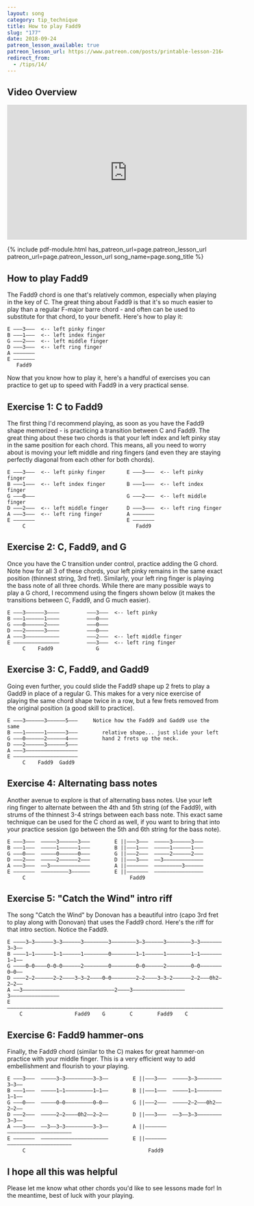 ```yaml
---
layout: song
category: tip_technique
title: How to play Fadd9
slug: "177"
date: 2018-09-24
patreon_lesson_available: true
patreon_lesson_url: https://www.patreon.com/posts/printable-lesson-21646757
redirect_from:
  - /tips/14/
---
```


## Video Overview

<iframe width="560" height="315" src="https://www.youtube.com/embed/FHyd6pN_Xbw?showinfo=0" frameborder="0" allowfullscreen></iframe>

<!-- Coming soon! -->

{% include pdf-module.html has_patreon_url=page.patreon_lesson_url patreon_url=page.patreon_lesson_url song_name=page.song_title %}

## How to play Fadd9

The Fadd9 chord is one that's relatively common, especially when playing in the key of C. The great thing about Fadd9 is that it's so much easier to play than a regular F-major barre chord - and often can be used to substitute for that chord, to your benefit. Here's how to play it:

    E –––3–––  <-- left pinky finger
    B –––1–––  <-- left index finger
    G –––2–––  <-- left middle finger
    D –––3–––  <-- left ring finger
    A –––––––
    E –––––––
       Fadd9   

Now that you know how to play it, here's a handful of exercises you can practice to get up to speed with Fadd9 in a very practical sense.

## Exercise 1: C to Fadd9

The first thing I'd recommend playing, as soon as you have the Fadd9 shape memorized - is practicing a transition between C and Fadd9. The great thing about these two chords is that your left index and left pinky stay in the same position for each chord. This means, all you need to worry about is moving your left middle and ring fingers (and even they are staying perfectly diagonal from each other for both chords).

    E –––3–––  <-- left pinky finger       E –––3–––  <-- left pinky finger    
    B –––1–––  <-- left index finger       B –––1–––  <-- left index finger   
    G –––0–––                              G –––2–––  <-- left middle finger  
    D –––2–––  <-- left middle finger      D –––3–––  <-- left ring finger   
    A –––3–––  <-- left ring finger        A –––––––                         
    E –––––––                              E –––––––                         
         C                                    Fadd9                          

## Exercise 2: C, Fadd9, and G

Once you have the C transition under control, practice adding the G chord. Note how for all 3 of these chords, your left pinky remains in the same exact position (thinnest string, 3rd fret). Similarly, your left ring finger is playing the bass note of all three chords. While there are many possible ways to play a G chord, I recommend using the fingers shown below (it makes the transitions between C, Fadd9, and G much easier).

    E –––3––––––3––––         –––3–––  <-- left pinky
    B –––1––––––1––––         –––0–––      
    G –––0––––––2––––         –––0–––
    D –––2––––––3––––         –––0–––
    A –––3–––––––––––         –––2–––  <-- left middle finger  
    E –––––––––––––––         –––3–––  <-- left ring finger   
         C    Fadd9              G   

## Exercise 3: C, Fadd9, and Gadd9

Going even further, you could slide the Fadd9 shape up 2 frets to play a Gadd9 in place of a regular G. This makes for a very nice exercise of playing the same chord shape twice in a row, but a few frets removed from the original position (a good skill to practice).

    E –––3––––––3––––––5–––     Notice how the Fadd9 and Gadd9 use the same
    B –––1––––––1––––––3–––        relative shape... just slide your left
    G –––0––––––2––––––4–––        hand 2 frets up the neck.
    D –––2––––––3––––––5–––
    A –––3–––––––––––––––––
    E –––––––––––––––––––––
         C    Fadd9  Gadd9   

## Exercise 4: Alternating bass notes

Another avenue to explore is that of alternating bass notes. Use your left ring finger to alternate between the 4th and 5th string (of the Fadd9), with strums of the thinnest 3-4 strings between each bass note. This exact same technique can be used for the C chord as well, if you want to bring that into your practice session (go between the 5th and 6th string for the bass note).

    E –––3–––  –––––3––––––3–––        E ||–––3–––  –––––3––––––3–––
    B –––1–––  –––––1––––––1–––        B ||–––1–––  –––––1––––––1–––
    G –––0–––  –––––0––––––0–––        G ||–––2–––  –––––2––––––2–––
    D –––2–––  –––––2––––––2–––        D ||–––3–––  ––3–––––––––––––
    A –––3–––  ––3–––––––––––––        A ||–––––––  –––––––––3––––––
    E –––––––  –––––––––3––––––        E ||–––––––  ––––––––––––––––
         C                                  Fadd9

## Exercise 5: "Catch the Wind" intro riff

The song "Catch the Wind" by Donovan has a beautiful intro (capo 3rd fret to play along with Donovan) that uses the Fadd9 chord. Here's the riff for that intro section. Notice the Fadd9.

    E ––––3–3––––––3–3––––––3––––––––3––––––––3–3––––––3––––––––3–3–––––––3–3––
    B ––––1–1––––––1–1––––––1––––––––0––––––––1–1––––––1––––––––1–1–––––––1–1––
    G ––––0–0––––0–0–0––––––2––––––––0––––––––0–0––––––2––––––––0–0–––––––0–0––
    D ––––2–2––––––2–2––––3–3–2––––0–0––––––––2–2––––3–3–2––––––2–2–––0h2–2–2––
    A ––3––––––––––––––––––––––––––––––2––––3–––––––––––––––––3––––––––––––––––
    E –––––––––––––––––––––––––––––––––––––––––––––––––––––––––––––––––––––––––
        C                 Fadd9    G        C        Fadd9    C

## Exercise 6: Fadd9 hammer-ons

Finally, the Fadd9 chord (similar to the C) makes for great hammer-on practice with your middle finger. This is a very efficient way to add embellishment and flourish to your playing.

    E –––3–––  –––––3–3–––––––––3–3––        E ||–––3–––  –––––3–3––––––––3–3––
    B –––1–––  –––––1–1–––––––––1–1––        B ||–––1–––  –––––1–1––––––––1–1––
    G –––0–––  –––––0–0–––––––––0–0––        G ||–––2–––  –––––2–2–––0h2––2–2––
    D –––2–––  –––––2–2––––0h2––2–2––        D ||–––3–––  ––3––3–3––––––––3–3––
    A –––3–––  ––3––3–3–––––––––3–3––        A ||–––––––  –––––––––––––––––––––
    E –––––––  ––––––––––––––––––––––        E ||–––––––  –––––––––––––––––––––
         C                                        Fadd9

## I hope all this was helpful

Please let me know what other chords you'd like to see lessons made for! In the meantime, best of luck with your playing.
